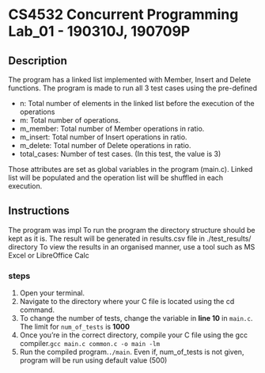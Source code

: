 # CS4532 Concurrent Programming Lab_01 - 190310J, 190709P

## Description

The program has a linked list implemented with Member, Insert and Delete functions.
The program is made to run all 3 test cases using the pre-defined 
- n: Total number of elements in the linked list before the execution of the operations
- m: Total number of operations.
- m_member: Total number of Member operations in ratio. 
- m_insert: Total number of Insert operations in ratio. 
- m_delete: Total number of Delete operations in ratio. 
- total_cases: Number of test cases. (In this test, the value is 3)  

Those attributes are set as global variables in the program (main.c).
Linked list will be populated and the operation list will be shuffled in each execution.



## Instructions

The program was impl
To run the program the directory structure should be kept as it is.
The result will be generated in results.csv file in ./test_results/ directory
To view the results in an organised manner, use a tool such as MS Excel or LibreOffice Calc 

### steps 
1. Open your terminal.
2. Navigate to the directory where your C file is located using the cd command. 
3. To change the number of tests, change the variable in **line 10** in `main.c`. 
The limit for `num_of_tests` is **1000** 
4. Once you’re in the correct directory, compile your C file using the gcc compiler.`gcc main.c common.c -o main -lm`
5. Run the compiled program.`./main`. 
Even if, num_of_tests is not given, program will be run using default value (500)

